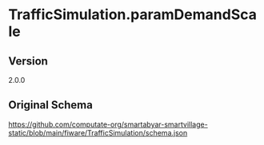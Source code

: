 # TrafficSimulation.paramDemandScale

## Version
2.0.0

## Original Schema
https://github.com/computate-org/smartabyar-smartvillage-static/blob/main/fiware/TrafficSimulation/schema.json
